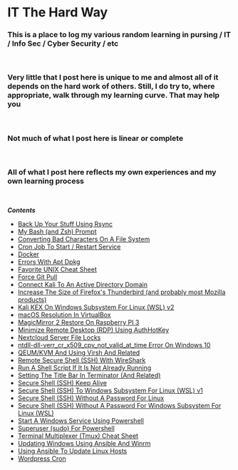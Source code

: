 # IT The Hard Way

### This is a place to log my various random learning in pursing / IT / Info Sec / Cyber Security / etc

<br>

### Very little that I post here is unique to me and almost all of it depends on the hard work of others. Still, I do try to, where appropriate, walk through my learning curve. That may help you

<br>

### Not much of what I post here is linear or complete

<br>

### All of what I post here reflects my own experiences and my own learning process

<br>

***Contents***

- [Back Up Your Stuff Using Rsync](it-the-hard-way/backup-your-stuff-using-rsync.md)
- [My Bash (and Zsh) Prompt](it-the-hard-way/bash-ps1.md)
- [Converting Bad Characters On A File System](it-the-hard-way/converting-bad-chars-on-a-filesystem.md)
- [Cron Job To Start / Restart Service](it-the-hard-way/cronjob-to-start-restart-service.md)
- [Docker](it-the-hard-way/docker.md)
- [Errors With Apt Dpkg](it-the-hard-way/error-with-apt-dpkg.md)
- [Favorite UNIX Cheat Sheet](it-the-hard-way/favorite-unx-cheat-sheet.md)
- [Force Git Pull](it-the-hard-way/force-git-pull.md)
- [Connect Kali To An Active Directory Domain](it-the-hard-way/getting-kali-debian-10-to-connect-to-active-directory-domain.md)
- [Increase The Size of Firefox's Thunderbird (and probably most Mozilla products)](it-the-hard-way/ntdll-dll-verr_cr_x509_cpv_not_valid_at_time-error-on-windows-10.md)
- [Kali KEX On Windows Subsystem For Linux (WSL) v2](it-the-hard-way/kali-kex-on-wsl2.md)
- [macOS Resolution In VirtualBox](it-the-hard-way/macos-resolution-in-virtualbox-fix.md)
- [MagicMirror 2 Restore On Raspberry PI 3](it-the-hard-way/magicmirror-restore-on-raspiberry-pi-3.md)
- [Minimize Remote Desktop (RDP) Using AuthHotKey](it-the-hard-way/minimize-remote-desktop-using-autohotkey.md)
- [Nextcloud Server File Locks](it-the-hard-way/nextcloud-server-file-locks.md)
- [ntdll-dll-verr_cr_x509_cpv_not_valid_at_time Error On Windows 10](it-the-hard-way/ntdll-dll-verr_cr_x509_cpv_not_valid_at_time-error-on-windows-10.md)
- [QEUM/KVM And Using Virsh And Related](it-the-hard-way/qemu-kvm-and-using-virsh-and-related.md)
- [Remote Secure Shell (SSH) With WireShark](it-the-hard-way/remote-ssh-for-wireshark.md)
- [Run A Shell Script If It Is Not Already Running](it-the-hard-way/run-a-shell-script-if-not-running.md)
- [Setting The Title Bar In Terminator (And Related)](it-the-hard-way/setting-the-title-bar-in-terminator-and-related.md)
- [Secure Shell (SSH) Keep Alive](it-the-hard-way/ssh-keepalive.md)
- [Secure Shell (SSH) To Windows Subsystem For Linux (WSL) v1](it-the-hard-way/ssh-to-wsl-v1.md)
- [Secure Shell (SSH) Without A Password For Linux](it-the-hard-way/ssh-with-password-linux-and-compatible.md)
- [Secure Shell (SSH) Without A Password For Windows Subsystem For Linux (WSL)](it-the-hard-way/ssh-with-password-linux-and-compatible-2.md)
- [Start A Windows Service Using Powershell](it-the-hard-way/start-a-service-in-windows-using-powershell.md)
- [Superuser (sudo) For Powershell](it-the-hard-way/sudo-for-powershell.md)
- [Terminal Multiplexer (Tmux) Cheat Sheet](it-the-hard-way/tmux-cheat-sheet.md)
- [Updating Windows Using Ansible And Winrm](it-the-hard-way/updating-windows-using-ansible-and-winrm.md)
- [Using Ansible To Update Linux Hosts](it-the-hard-way/using-ansible-to-update-linux-hosts.md)
- [Wordpress Cron](it-the-hard-way/wordpress-cron.md)
